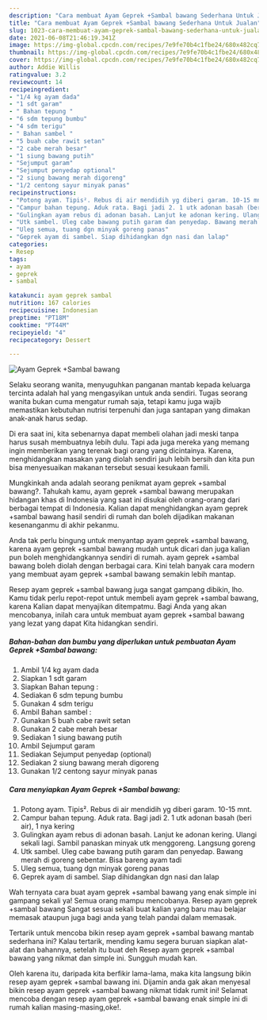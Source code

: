 ```yaml
---
description: "Cara membuat Ayam Geprek +Sambal bawang Sederhana Untuk Jualan"
title: "Cara membuat Ayam Geprek +Sambal bawang Sederhana Untuk Jualan"
slug: 1023-cara-membuat-ayam-geprek-sambal-bawang-sederhana-untuk-jualan
date: 2021-06-08T21:46:19.341Z
image: https://img-global.cpcdn.com/recipes/7e9fe70b4c1fbe24/680x482cq70/ayam-geprek-sambal-bawang-foto-resep-utama.jpg
thumbnail: https://img-global.cpcdn.com/recipes/7e9fe70b4c1fbe24/680x482cq70/ayam-geprek-sambal-bawang-foto-resep-utama.jpg
cover: https://img-global.cpcdn.com/recipes/7e9fe70b4c1fbe24/680x482cq70/ayam-geprek-sambal-bawang-foto-resep-utama.jpg
author: Addie Willis
ratingvalue: 3.2
reviewcount: 14
recipeingredient:
- "1/4 kg ayam dada"
- "1 sdt garam"
- " Bahan tepung "
- "6 sdm tepung bumbu"
- "4 sdm terigu"
- " Bahan sambel "
- "5 buah cabe rawit setan"
- "2 cabe merah besar"
- "1 siung bawang putih"
- "Sejumput garam"
- "Sejumput penyedap optional"
- "2 siung bawang merah digoreng"
- "1/2 centong sayur minyak panas"
recipeinstructions:
- "Potong ayam. Tipis². Rebus di air mendidih yg diberi garam. 10-15 mnt."
- "Campur bahan tepung. Aduk rata. Bagi jadi 2. 1 utk adonan basah (beri air), 1 nya kering"
- "Gulingkan ayam rebus di adonan basah. Lanjut ke adonan kering. Ulangi sekali lagi. Sambil panaskan minyak utk menggoreng. Langsung goreng"
- "Utk sambel. Uleg cabe bawang putih garam dan penyedap. Bawang merah di goreng sebentar. Bisa bareng ayam tadi"
- "Uleg semua, tuang dgn minyak goreng panas"
- "Geprek ayam di sambel. Siap dihidangkan dgn nasi dan lalap"
categories:
- Resep
tags:
- ayam
- geprek
- sambal

katakunci: ayam geprek sambal 
nutrition: 167 calories
recipecuisine: Indonesian
preptime: "PT18M"
cooktime: "PT44M"
recipeyield: "4"
recipecategory: Dessert

---
```



![Ayam Geprek +Sambal bawang](https://img-global.cpcdn.com/recipes/7e9fe70b4c1fbe24/680x482cq70/ayam-geprek-sambal-bawang-foto-resep-utama.jpg)

Selaku seorang wanita, menyuguhkan panganan mantab kepada keluarga tercinta adalah hal yang mengasyikan untuk anda sendiri. Tugas seorang  wanita bukan cuma mengatur rumah saja, tetapi kamu juga wajib memastikan kebutuhan nutrisi terpenuhi dan juga santapan yang dimakan anak-anak harus sedap.

Di era  saat ini, kita sebenarnya dapat membeli olahan jadi meski tanpa harus susah membuatnya lebih dulu. Tapi ada juga mereka yang memang ingin memberikan yang terenak bagi orang yang dicintainya. Karena, menghidangkan masakan yang diolah sendiri jauh lebih bersih dan kita pun bisa menyesuaikan makanan tersebut sesuai kesukaan famili. 



Mungkinkah anda adalah seorang penikmat ayam geprek +sambal bawang?. Tahukah kamu, ayam geprek +sambal bawang merupakan hidangan khas di Indonesia yang saat ini disukai oleh orang-orang dari berbagai tempat di Indonesia. Kalian dapat menghidangkan ayam geprek +sambal bawang hasil sendiri di rumah dan boleh dijadikan makanan kesenanganmu di akhir pekanmu.

Anda tak perlu bingung untuk menyantap ayam geprek +sambal bawang, karena ayam geprek +sambal bawang mudah untuk dicari dan juga kalian pun boleh menghidangkannya sendiri di rumah. ayam geprek +sambal bawang boleh diolah dengan berbagai cara. Kini telah banyak cara modern yang membuat ayam geprek +sambal bawang semakin lebih mantap.

Resep ayam geprek +sambal bawang juga sangat gampang dibikin, lho. Kamu tidak perlu repot-repot untuk membeli ayam geprek +sambal bawang, karena Kalian dapat menyajikan ditempatmu. Bagi Anda yang akan mencobanya, inilah cara untuk membuat ayam geprek +sambal bawang yang lezat yang dapat Kita hidangkan sendiri.

<!--inarticleads1-->

##### Bahan-bahan dan bumbu yang diperlukan untuk pembuatan Ayam Geprek +Sambal bawang:

1. Ambil 1/4 kg ayam dada
1. Siapkan 1 sdt garam
1. Siapkan  Bahan tepung :
1. Sediakan 6 sdm tepung bumbu
1. Gunakan 4 sdm terigu
1. Ambil  Bahan sambel :
1. Gunakan 5 buah cabe rawit setan
1. Gunakan 2 cabe merah besar
1. Sediakan 1 siung bawang putih
1. Ambil Sejumput garam
1. Sediakan Sejumput penyedap (optional)
1. Sediakan 2 siung bawang merah digoreng
1. Gunakan 1/2 centong sayur minyak panas




<!--inarticleads2-->

##### Cara menyiapkan Ayam Geprek +Sambal bawang:

1. Potong ayam. Tipis². Rebus di air mendidih yg diberi garam. 10-15 mnt.
1. Campur bahan tepung. Aduk rata. Bagi jadi 2. 1 utk adonan basah (beri air), 1 nya kering
1. Gulingkan ayam rebus di adonan basah. Lanjut ke adonan kering. Ulangi sekali lagi. Sambil panaskan minyak utk menggoreng. Langsung goreng
1. Utk sambel. Uleg cabe bawang putih garam dan penyedap. Bawang merah di goreng sebentar. Bisa bareng ayam tadi
1. Uleg semua, tuang dgn minyak goreng panas
1. Geprek ayam di sambel. Siap dihidangkan dgn nasi dan lalap




Wah ternyata cara buat ayam geprek +sambal bawang yang enak simple ini gampang sekali ya! Semua orang mampu mencobanya. Resep ayam geprek +sambal bawang Sangat sesuai sekali buat kalian yang baru mau belajar memasak ataupun juga bagi anda yang telah pandai dalam memasak.

Tertarik untuk mencoba bikin resep ayam geprek +sambal bawang mantab sederhana ini? Kalau tertarik, mending kamu segera buruan siapkan alat-alat dan bahannya, setelah itu buat deh Resep ayam geprek +sambal bawang yang nikmat dan simple ini. Sungguh mudah kan. 

Oleh karena itu, daripada kita berfikir lama-lama, maka kita langsung bikin resep ayam geprek +sambal bawang ini. Dijamin anda gak akan menyesal bikin resep ayam geprek +sambal bawang nikmat tidak rumit ini! Selamat mencoba dengan resep ayam geprek +sambal bawang enak simple ini di rumah kalian masing-masing,oke!.

